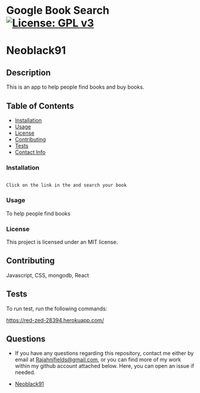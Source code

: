 # Google Book Search [![License: GPL v3](https://img.shields.io/badge/License-GPL%20v3-blue.svg)](http://www.gnu.org/licenses/gpl-3.0)

# Neoblack91


## Description

This is an app to help people find books and buy books.

## Table of Contents

* [Installation](#install)
* [Usage](#usage)
* [License](#license)
* [Contributing](#contributing)
* [Tests](#test)
* [Contact Info](#qContactInfo)

### Installation

```

Click on the link in the and search your book

```

### Usage

To help people find books

### License

 This project is licensed under an MIT license.

## Contributing

Javascript, CSS, mongodb, React

## Tests

To run test, run the following commands:

https://red-zed-28394.herokuapp.com/

## Questions

* If you have any questions regarding this repository, contact me either by email at <Rajahnifields@gmail.com>, or you can find more of my work within my github account attached below. Here, you can open an issue if needed.

* [Neoblack91](https://github.com/Neoblack91)
